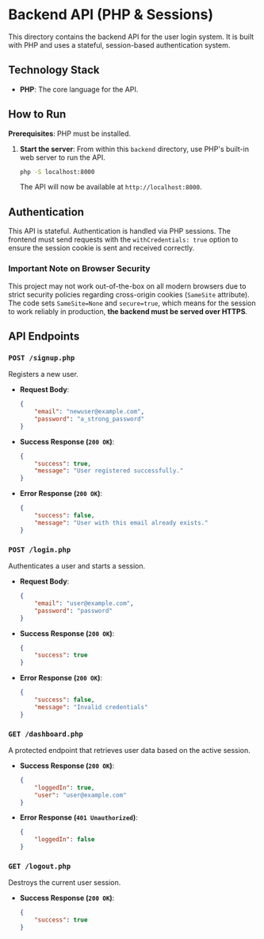 # Backend API (PHP & Sessions)

This directory contains the backend API for the user login system. It is built with PHP and uses a stateful, session-based authentication system.

## Technology Stack

*   **PHP**: The core language for the API.

## How to Run

**Prerequisites**: PHP must be installed.

1.  **Start the server**:
    From within this `backend` directory, use PHP's built-in web server to run the API.
    ```bash
    php -S localhost:8000
    ```
    The API will now be available at `http://localhost:8000`.

## Authentication

This API is stateful. Authentication is handled via PHP sessions. The frontend must send requests with the `withCredentials: true` option to ensure the session cookie is sent and received correctly.

### Important Note on Browser Security

This project may not work out-of-the-box on all modern browsers due to strict security policies regarding cross-origin cookies (`SameSite` attribute). The code sets `SameSite=None` and `secure=true`, which means for the session to work reliably in production, **the backend must be served over HTTPS**.

## API Endpoints

### `POST /signup.php`

Registers a new user.

*   **Request Body**:
    ```json
    {
        "email": "newuser@example.com",
        "password": "a_strong_password"
    }
    ```
*   **Success Response (`200 OK`)**:
    ```json
    {
        "success": true,
        "message": "User registered successfully."
    }
    ```
*   **Error Response (`200 OK`)**:
    ```json
    {
        "success": false,
        "message": "User with this email already exists."
    }
    ```

### `POST /login.php`

Authenticates a user and starts a session.

*   **Request Body**:
    ```json
    {
        "email": "user@example.com",
        "password": "password"
    }
    ```
*   **Success Response (`200 OK`)**:
    ```json
    {
        "success": true
    }
    ```
*   **Error Response (`200 OK`)**:
    ```json
    {
        "success": false,
        "message": "Invalid credentials"
    }
    ```

### `GET /dashboard.php`

A protected endpoint that retrieves user data based on the active session.

*   **Success Response (`200 OK`)**:
    ```json
    {
        "loggedIn": true,
        "user": "user@example.com"
    }
    ```
*   **Error Response (`401 Unauthorized`)**:
    ```json
    {
        "loggedIn": false
    }
    ```

### `GET /logout.php`

Destroys the current user session.

*   **Success Response (`200 OK`)**:
    ```json
    {
        "success": true
    }
    ```
